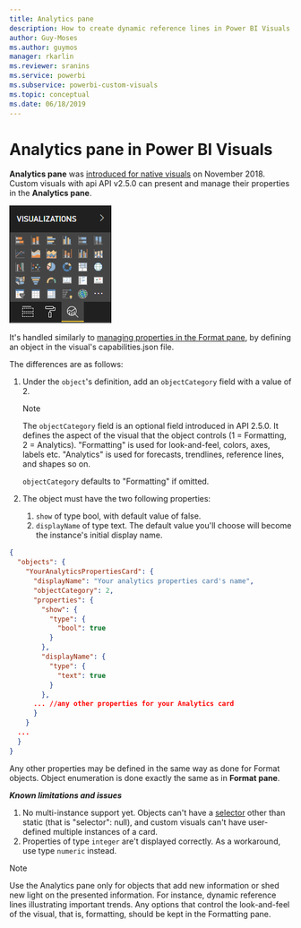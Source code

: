 ```yaml
---
title: Analytics pane
description: How to create dynamic reference lines in Power BI Visuals
author: Guy-Moses
ms.author: guymos
manager: rkarlin
ms.reviewer: sranins
ms.service: powerbi
ms.subservice: powerbi-custom-visuals
ms.topic: conceptual
ms.date: 06/18/2019
---
```


# Analytics pane in Power BI Visuals

**Analytics pane** was [introduced for native visuals](https://docs.microsoft.com/power-bi/desktop-analytics-pane) on November 2018.
Custom visuals with api API v2.5.0 can present and manage their properties in the **Analytics pane**.

![Analytics Pane](./media/visualization-pane-analytics-tab.png)

It's handled similarly to [managing properties in the Format pane](https://docs.microsoft.com/power-bi/developer/custom-visual-develop-tutorial-format-options), 
by defining an object in the visual's capabilities.json file. 

The differences are as follows:

1. Under the `object`'s definition, add an `objectCategory` field with a value of 2.

    > [!NOTE]
    > The `objectCategory` field is an optional field introduced in API 2.5.0. It defines the aspect of the visual that the object controls (1 = Formatting, 2 = Analytics). "Formatting" is used for look-and-feel, colors, axes, labels etc. "Analytics" is used for forecasts, trendlines, reference lines, and shapes so on.
    >
    > `objectCategory` defaults to "Formatting" if omitted.

2. The object must have the two following properties:
    1. `show` of type bool, with default value of false.
    2. `displayName` of type text. The default value you'll choose will become the instance's initial display name.

```json
{
  "objects": {
    "YourAnalyticsPropertiesCard": {
      "displayName": "Your analytics properties card's name",
      "objectCategory": 2,
      "properties": {
        "show": {
          "type": {
            "bool": true
          }
        },
        "displayName": {
          "type": {
            "text": true
          }
        },
      ... //any other properties for your Analytics card
      }
    }
  ...
  }
}
```

Any other properties may be defined in the same way as done for Format objects. Object enumeration is done exactly the same as in **Format pane**.

***Known limitations and issues***

  1. No multi-instance support yet. Objects can't have a [selector](https://microsoft.github.io/PowerBI-visuals/docs/concepts/objects-and-properties/#selector) other than static (that is "selector": null), and custom visuals can't have user-defined multiple instances of a card.
  2. Properties of type `integer` are't displayed correctly. As a workaround, use type `numeric` instead.

> [!NOTE]
> Use the Analytics pane only for objects that add new information or shed new light on the presented information. For instance, dynamic reference lines illustrating important trends.
> Any options that control the look-and-feel of the visual, that is, formatting, should be kept in the Formatting pane.
